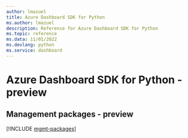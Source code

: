 ```yaml
---
author: lmazuel
title: Azure Dashboard SDK for Python
ms.author: lmazuel
description: Reference for Azure Dashboard SDK for Python
ms.topic: reference
ms.data: 11/01/2022
ms.devlang: python
ms.service: dashboard
---
```

# Azure Dashboard SDK for Python - preview

## Management packages - preview
[!INCLUDE [mgmt-packages](dashboard-mgmt-index.md)]